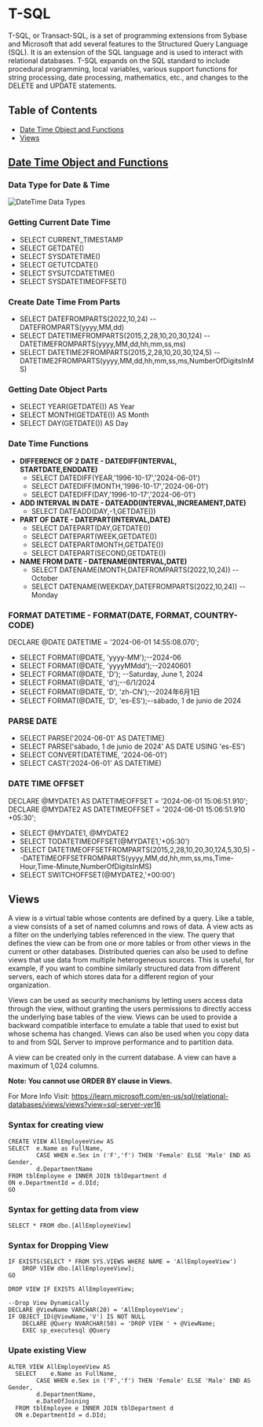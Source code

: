 # T-SQL
T-SQL, or Transact-SQL, is a set of programming extensions from Sybase and Microsoft that add several features to the Structured Query Language (SQL). It is an extension of the SQL language and is used to interact with relational databases. T-SQL expands on the SQL standard to include procedural programming, local variables, various support functions for string processing, date processing, mathematics, etc., and changes to the DELETE and UPDATE statements.

## Table of Contents
- [Date Time Object and Functions](#DateTime)
- [Views](#Views)

## [Date Time Object and Functions](#DateTime)
### Data Type for Date & Time
![DateTime Data Types](https://github.com/rahul-jha-official/Query-Language/assets/138975150/56c92c62-edde-425a-9889-5be49ca8fdb7)
### Getting Current Date Time
- SELECT CURRENT_TIMESTAMP
- SELECT GETDATE()
- SELECT SYSDATETIME()
- SELECT GETUTCDATE()
- SELECT SYSUTCDATETIME()
- SELECT SYSDATETIMEOFFSET()

### Create Date Time From Parts
- SELECT DATEFROMPARTS(2022,10,24) --DATEFROMPARTS(yyyy,MM,dd)
- SELECT DATETIMEFROMPARTS(2015,2,28,10,20,30,124) --DATETIMEFROMPARTS(yyyy,MM,dd,hh,mm,ss,ms)
- SELECT DATETIME2FROMPARTS(2015,2,28,10,20,30,124,5) --DATETIME2FROMPARTS(yyyy,MM,dd,hh,mm,ss,ms,NumberOfDigitsInMS)

### Getting Date Object Parts
- SELECT YEAR(GETDATE()) AS Year
- SELECT MONTH(GETDATE()) AS Month
- SELECT DAY(GETDATE()) AS Day

### Date Time Functions
- **DIFFERENCE OF 2 DATE - DATEDIFF(INTERVAL, STARTDATE,ENDDATE)**
  - SELECT DATEDIFF(YEAR,'1996-10-17','2024-06-01')
  - SELECT DATEDIFF(MONTH,'1996-10-17','2024-06-01')
  - SELECT DATEDIFF(DAY,'1996-10-17','2024-06-01')
- **ADD INTERVAL IN DATE - DATEADD(INTERVAL,INCREAMENT,DATE)**
  - SELECT DATEADD(DAY,-1,GETDATE())
- **PART OF DATE - DATEPART(INTERVAL,DATE)**
  - SELECT DATEPART(DAY,GETDATE())
  - SELECT DATEPART(WEEK,GETDATE())
  - SELECT DATEPART(MONTH,GETDATE())
  - SELECT DATEPART(SECOND,GETDATE())
- **NAME FROM DATE - DATENAME(INTERVAL,DATE)**
  - SELECT DATENAME(MONTH,DATEFROMPARTS(2022,10,24)) --October
  - SELECT DATENAME(WEEKDAY,DATEFROMPARTS(2022,10,24)) --Monday
 
### FORMAT DATETIME - FORMAT(DATE, FORMAT, COUNTRY-CODE)
DECLARE @DATE DATETIME = '2024-06-01 14:55:08.070';
- SELECT FORMAT(@DATE, 'yyyy-MM');--2024-06
- SELECT FORMAT(@DATE, 'yyyyMMdd');--20240601
- SELECT FORMAT(@DATE, 'D'); --Saturday, June 1, 2024
- SELECT FORMAT(@DATE, 'd');--6/1/2024
- SELECT FORMAT(@DATE, 'D', 'zh-CN');--2024年6月1日
- SELECT FORMAT(@DATE, 'D', 'es-ES');--sábado, 1 de junio de 2024

### PARSE DATE
- SELECT PARSE('2024-06-01' AS DATETIME)
- SELECT PARSE('sábado, 1 de junio de 2024' AS DATE USING 'es-ES')
- SELECT CONVERT(DATETIME, '2024-06-01')
- SELECT CAST('2024-06-01' AS DATETIME)

### DATE TIME OFFSET
DECLARE @MYDATE1 AS DATETIMEOFFSET = '2024-06-01 15:06:51.910';
DECLARE @MYDATE2 AS DATETIMEOFFSET = '2024-06-01 15:06:51.910 +05:30';
- SELECT @MYDATE1, @MYDATE2
- SELECT TODATETIMEOFFSET(@MYDATE1,'+05:30')
- SELECT DATETIMEOFFSETFROMPARTS(2015,2,28,10,20,30,124,5,30,5) --DATETIMEOFFSETFROMPARTS(yyyy,MM,dd,hh,mm,ss,ms,Time-Hour,Time-Minute,NumberOfDigitsInMS)
- SELECT SWITCHOFFSET(@MYDATE2,'+00:00')

## Views
A view is a virtual table whose contents are defined by a query. Like a table, a view consists of a set of named columns and rows of data. A view acts as a filter on the underlying tables referenced in the view. The query that defines the view can be from one or more tables or from other views in the current or other databases. Distributed queries can also be used to define views that use data from multiple heterogeneous sources. This is useful, for example, if you want to combine similarly structured data from different servers, each of which stores data for a different region of your organization.

Views can be used as security mechanisms by letting users access data through the view, without granting the users permissions to directly access the underlying base tables of the view. Views can be used to provide a backward compatible interface to emulate a table that used to exist but whose schema has changed. Views can also be used when you copy data to and from SQL Server to improve performance and to partition data.

A view can be created only in the current database. A view can have a maximum of 1,024 columns.

**Note: You cannot use ORDER BY clause in Views.**

For More Info Visit: https://learn.microsoft.com/en-us/sql/relational-databases/views/views?view=sql-server-ver16

### Syntax for creating view
> 
    CREATE VIEW AllEmployeeView AS
    SELECT	e.Name as FullName, 
    		CASE WHEN e.Sex in ('F','f') THEN 'Female' ELSE 'Male' END AS Gender, 
    		d.DepartmentName 
    FROM tblEmployee e INNER JOIN tblDepartment d 
    ON e.DepartmentId = d.DId;
    GO

### Syntax for getting data from view
>
    SELECT * FROM dbo.[AllEmployeeView]

### Syntax for Dropping View
>
    IF EXISTS(SELECT * FROM SYS.VIEWS WHERE NAME = 'AllEmployeeView')
    	DROP VIEW dbo.[AllEmployeeView];
    GO

>
    DROP VIEW IF EXISTS AllEmployeeView;

>
    --Drop View Dynamically
    DECLARE @ViewName VARCHAR(20) = 'AllEmployeeView';
    IF OBJECT_ID(@ViewName,'V') IS NOT NULL
    	DECLARE @Query NVARCHAR(50) = 'DROP VIEW ' + @ViewName;
    	EXEC sp_executesql @Query


### Upate existing View
>
    ALTER VIEW AllEmployeeView AS 
      SELECT	e.Name as FullName, 
      		CASE WHEN e.Sex in ('F','f') THEN 'Female' ELSE 'Male' END AS Gender, 
      		d.DepartmentName,
      		e.DateOfJoining
      FROM tblEmployee e INNER JOIN tblDepartment d 
      ON e.DepartmentId = d.DId;
